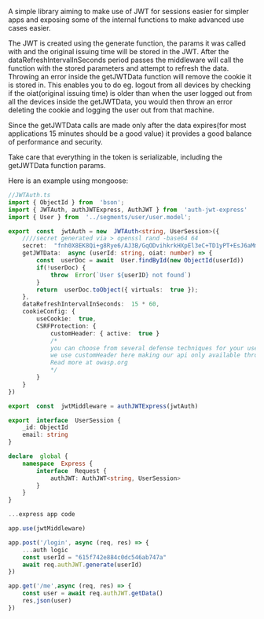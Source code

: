 
A simple library aiming to make use of JWT for sessions easier for simpler apps and exposing some of the internal functions to make advanced use cases easier.

The JWT is created using the generate function, the params it was called with and the original issuing time will be stored in the JWT. After the dataRefreshIntervalInSeconds period passes the middleware will call the function with the stored parameters and attempt to refresh the data. Throwing an error inside the getJWTData function will remove the cookie it is stored in. This enables you to do eg. logout from all devices by checking if the oiat(original issuing time) is older than when the user logged out from all the devices inside the getJWTData, you would then throw an error deleting the cookie and logging the user out from that machine.

Since the getJWTData calls are made only after the data expires(for most applications 15 minutes should be a good value) it provides a good balance of performance and security. 

Take care that everything in the token is serializable, including the getJWTData function params.

Here is an example using mongoose:

```ts
//JWTAuth.ts
import { ObjectId } from  'bson';
import { JWTAuth, authJWTExpress, AuthJWT } from  'auth-jwt-express'
import { User } from  '../segments/user/user.model';

export  const  jwtAuth = new  JWTAuth<string, UserSession>({
	////secret generated via > openssl rand -base64 64
	secret:  "fnh0X8EK8Qi+g8Rye6/AJ3B/GqODvihkrkHXpEl3eC+TD1yPT+EsJ6aMmzF8bFmSnhjQGjFMGAsTdHHnjDxH6Q==",
	getJWTData:  async (userId: string, oiat: number) => {
		const  userDoc = await  User.findById(new ObjectId(userId))
		if(!userDoc) {
			throw  Error(`User ${userID} not found`)
		}
		return  userDoc.toObject({ virtuals:  true });
	},
	dataRefreshIntervalInSeconds:  15 * 60,
	cookieConfig: {
		useCookie:  true,
		CSRFProtection: {
			customHeader: { active:  true }
			/* 
			you can choose from several defense techniques for your use case, 
			we use customHeader here making our api only available through AJAX calls
			Read more at owasp.org
			*/
		}
	}
})

export  const  jwtMiddleware = authJWTExpress(jwtAuth)

export  interface  UserSession {
	_id: ObjectId
	email: string
}

declare  global {
	namespace  Express {
		interface  Request {
			authJWT: AuthJWT<string, UserSession>
		}
	}
}
```

```ts
...express app code

app.use(jwtMiddleware)

app.post('/login', async (req, res) => {
	...auth logic
	const userId = "615f742e884c0dc546ab747a"
	await req.authJWT.generate(userId)
})

app.get('/me',async (req, res) => {
	const user = await req.authJWT.getData()
	res,json(user)
})
```

